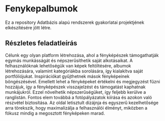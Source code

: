 # Fenykepalbumok
Ez a repository Adatbázis alapú rendszerek gyakorlatai projektjének elkészítésére jött létre.

## Részletes feladatleírás
Célunk egy olyan platform létrehozása, ahol a fényképészek támogathatják egymás munkásságát és népszerűsíthetik saját alkotásaikat. A felhasználóknak lehetőségük van képek feltöltésére, albumok létrehozására, valamint kategóriákba sorolására, így kialakítva saját portfóliójukat. Inspirációkat gyűjthetnek mások fényképeinek böngészésével. Emellett lehet a fényképeket értékelni és megjegyzést fűzni hozzájuk, így a fényképészek visszajelzést és támogatást kaphatnak munkájukról. Ezzel növelhetik népszerűségüket, így feljebb kerülve a ranglistán. Fontos elem továbbá a fotópályázatok kiírása és azokon való részvétel biztosítása. Az oldal letisztult dizájnja és egyszerű kezelhetősége arra törekszik, hogy maximalizálja a felhasználói élményt, miközben a fókusz mindig a megosztott fényképeken marad.
